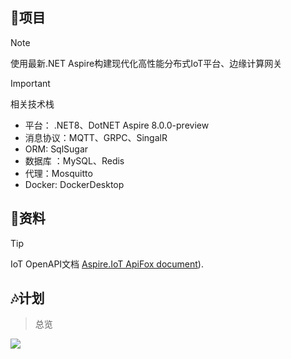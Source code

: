 <a name="GXrzo"></a>
## 🎯项目
> [!NOTE]
> 使用最新.NET Aspire构建现代化高性能分布式IoT平台、边缘计算网关

> [!IMPORTANT]
> 相关技术栈
> * 平台： .NET8、DotNET Aspire  8.0.0-preview
> * 消息协议：MQTT、GRPC、SingalR
> * ORM:      SqlSugar
> * 数据库    ：MySQL、Redis
> * 代理：Mosquitto
> * Docker: DockerDesktop
<a name="GXrzo"></a>
## 🌊资料
> [!TIP]
> IoT OpenAPI文档 [Aspire.IoT ApiFox document](https://buy8bcfn6d.apifox.cn/)).

<a name="sKxNP"></a>
## 🎶计划
> 总览

![](https://cdn.nlark.com/yuque/0/2024/jpeg/35802242/1713682975601-2f97df4b-4f56-4a20-850c-6dbeac04a1ee.jpeg)
<a name="mPvHi"></a>
## 
